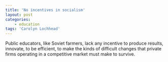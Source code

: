 ```yaml
---
title: 'No incentives in socialism'
layout: post
categories:
    - education
tags: 'Carolyn Lochhead'
---
```


Public educators, like Soviet farmers, lack any incentive to produce results, innovate, to be efficient, to make the kinds of difficult changes that private firms operating in a competitive market must make to survive.